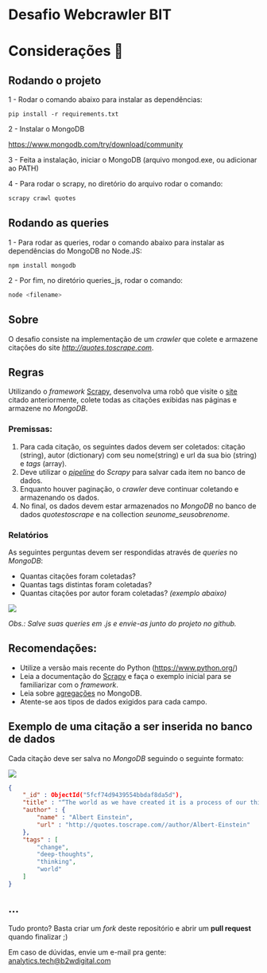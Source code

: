 # Desafio Webcrawler BIT


# Considerações 🚀

## Rodando o projeto

1 - Rodar o comando abaixo para instalar as dependências:

```pip install -r requirements.txt```

2 - Instalar o MongoDB

https://www.mongodb.com/try/download/community

3 - Feita a instalação, iniciar o MongoDB (arquivo mongod.exe, ou adicionar ao PATH)

4 - Para rodar o scrapy, no diretório do arquivo rodar o comando:

```python
scrapy crawl quotes
```

## Rodando as queries

1 - Para rodar as queries, rodar o comando abaixo para instalar as dependências do MongoDB no Node.JS:

```npm install mongodb```

2 - Por fim, no diretório queries_js, rodar o comando:

```python
node <filename>
```

## Sobre

O desafio consiste na implementação de um _crawler_ que colete e armazene citações do site _http://quotes.toscrape.com_.

## Regras

Utilizando o _framework_ [Scrapy](https://scrapy.org/), desenvolva uma robô que visite o [site](http://quotes.toscrape.com) citado anteriormente, colete todas as citações exibidas nas páginas e armazene no _MongoDB_.

### Premissas:
1. Para cada citação, os seguintes dados devem ser coletados: citação (string), autor (dictionary) com seu nome(string) e url da sua bio (string) e _tags_ (array).
2. Deve utilizar o [_pipeline_](https://docs.scrapy.org/en/latest/topics/item-pipeline.html#write-items-to-a-json-file) do _Scrapy_ para salvar cada item no banco de dados.
3. Enquanto houver paginação, o _crawler_ deve continuar coletando e armazenando os dados.
4. No final, os dados devem estar armazenados no _MongoDB_ no banco de dados _quotestoscrape_ e na collection _seunome_seusobrenome_.

### Relatórios
As seguintes perguntas devem ser respondidas através de _queries_ no _MongoDB_:

- Quantas citações foram coletadas?
- Quantas tags distintas foram coletadas?
- Quantas citações por autor foram coletadas? _(exemplo abaixo)_

![](https://github.com/b2w-atech/desafio-webcrawler/raw/master/mongodb_aggregate.png)

_Obs.: Salve suas queries em .js e envie-as junto do projeto no github._

## Recomendações:
- Utilize a versão mais recente do Python (https://www.python.org/)
- Leia a documentação do [Scrapy](https://scrapy.org/) e faça o exemplo inicial para se familiarizar com o _framework_.
- Leia sobre [agregações](https://docs.mongodb.com/manual/aggregation/) no MongoDB.
- Atente-se aos tipos de dados exigidos para cada campo.

## Exemplo de uma citação a ser inserida no banco de dados
Cada citação deve ser salva no _MongoDB_ seguindo o seguinte formato:

![](https://github.com/b2w-atech/desafio-webcrawler/raw/master/quote_albert_einstein.png)

```json
{
    "_id" : ObjectId("5fcf74d9439554bbdaf8da5d"),
    "title" : "“The world as we have created it is a process of our thinking. It cannot be changed without changing our thinking.”",
    "author" : {
        "name" : "Albert Einstein",
        "url" : "http://quotes.toscrape.com//author/Albert-Einstein"
    },
    "tags" : [ 
        "change", 
        "deep-thoughts", 
        "thinking", 
        "world"
    ]
}
```

## ...

Tudo pronto? Basta criar um _fork_ deste repositório e abrir um **pull request** quando finalizar ;)

Em caso de dúvidas, envie um e-mail pra gente: analytics.tech@b2wdigital.com 
